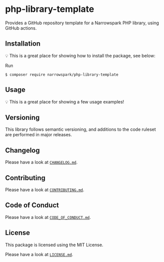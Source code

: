 # php-library-template

Provides a GitHub repository template for a Narrowspark PHP library, using GitHub actions.

## Installation

:bulb: This is a great place for showing how to install the package, see below:

Run

```
$ composer require narrowspark/php-library-template
```

## Usage

:bulb: This is a great place for showing a few usage examples!

## Versioning

This library follows semantic versioning, and additions to the code ruleset are performed in major releases.

## Changelog

Please have a look at [`CHANGELOG.md`](../../CHANGELOG.md).

## Contributing

Please have a look at [`CONTRIBUTING.md`](../../.github/CONTRIBUTING.md).

## Code of Conduct

Please have a look at [`CODE_OF_CONDUCT.md`](../../.github/CODE_OF_CONDUCT.md).

## License

This package is licensed using the MIT License.

Please have a look at [`LICENSE.md`](../../LICENSE.md).
